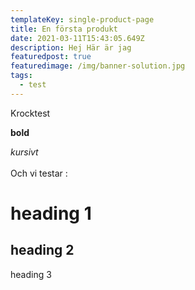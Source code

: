 ```yaml
---
templateKey: single-product-page
title: En första produkt
date: 2021-03-11T15:43:05.649Z
description: Hej Här är jag
featuredpost: true
featuredimage: /img/banner-solution.jpg
tags:
  - test
---
```

Krocktest

**bold** 

*kursivt*\
\
Och vi testar :

# heading 1

## heading 2

heading 3